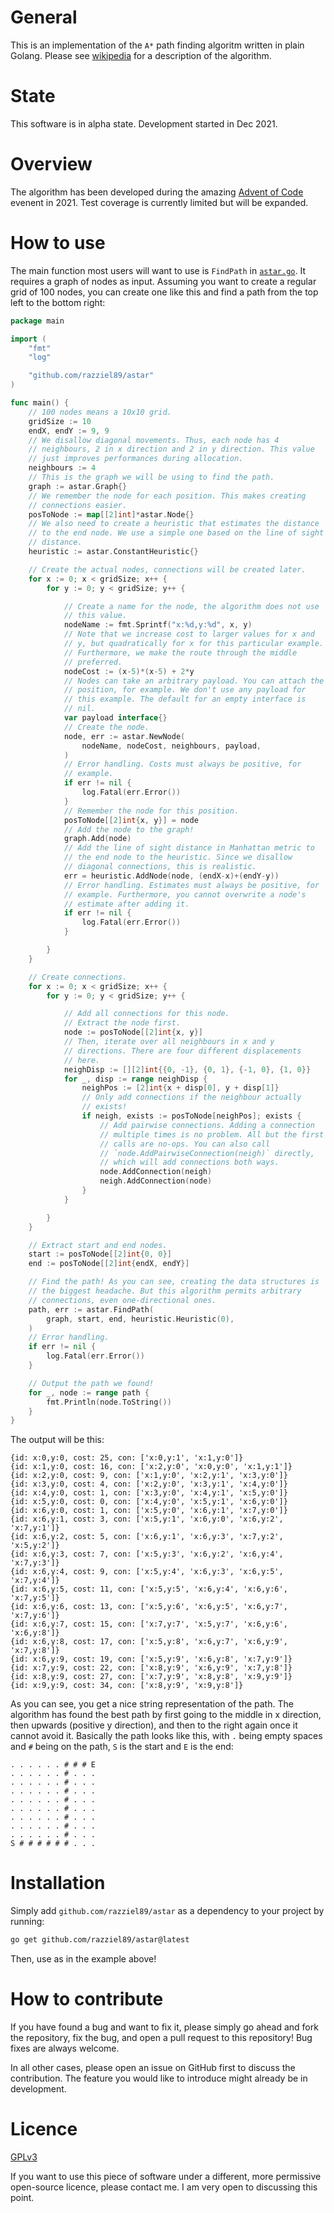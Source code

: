 # General

This is an implementation of the `A*` path finding algoritm written in plain
Golang.
Please see [wikipedia](https://en.wikipedia.org/wiki/A*_search_algorithm) for a
description of the algorithm.

# State

This software is in alpha state.
Development started in Dec 2021.

# Overview

The algorithm has been developed during the amazing [Advent of
Code](https://adventofcode.com) evenent in 2021.
Test coverage is currently limited but will be expanded.

# How to use

The main function most users will want to use is `FindPath` in
[`astar.go`](./astar.go).
It requires a graph of nodes as input.
Assuming you want to create a regular grid of 100 nodes, you can create one like
this and find a path from the top left to the bottom right:

```go
package main

import (
	"fmt"
	"log"

	"github.com/razziel89/astar"
)

func main() {
	// 100 nodes means a 10x10 grid.
	gridSize := 10
	endX, endY := 9, 9
	// We disallow diagonal movements. Thus, each node has 4
	// neighbours, 2 in x direction and 2 in y direction. This value
	// just improves performances during allocation.
	neighbours := 4
	// This is the graph we will be using to find the path.
	graph := astar.Graph{}
	// We remember the node for each position. This makes creating
	// connections easier.
	posToNode := map[[2]int]*astar.Node{}
	// We also need to create a heuristic that estimates the distance
	// to the end node. We use a simple one based on the line of sight
	// distance.
	heuristic := astar.ConstantHeuristic{}

	// Create the actual nodes, connections will be created later.
	for x := 0; x < gridSize; x++ {
		for y := 0; y < gridSize; y++ {

			// Create a name for the node, the algorithm does not use
			// this value.
			nodeName := fmt.Sprintf("x:%d,y:%d", x, y)
			// Note that we increase cost to larger values for x and
			// y, but quadratically for x for this particular example.
			// Furthermore, we make the route through the middle
			// preferred.
			nodeCost := (x-5)*(x-5) + 2*y
			// Nodes can take an arbitrary payload. You can attach the
			// position, for example. We don't use any payload for
			// this example. The default for an empty interface is
			// nil.
			var payload interface{}
			// Create the node.
			node, err := astar.NewNode(
				nodeName, nodeCost, neighbours, payload,
			)
			// Error handling. Costs must always be positive, for
			// example.
			if err != nil {
				log.Fatal(err.Error())
			}
			// Remember the node for this position.
			posToNode[[2]int{x, y}] = node
			// Add the node to the graph!
			graph.Add(node)
			// Add the line of sight distance in Manhattan metric to
			// the end node to the heuristic. Since we disallow
			// diagonal connections, this is realistic.
			err = heuristic.AddNode(node, (endX-x)+(endY-y))
			// Error handling. Estimates must always be positive, for
			// example. Furthermore, you cannot overwrite a node's
			// estimate after adding it.
			if err != nil {
				log.Fatal(err.Error())
			}

		}
	}

	// Create connections.
	for x := 0; x < gridSize; x++ {
		for y := 0; y < gridSize; y++ {

			// Add all connections for this node.
			// Extract the node first.
			node := posToNode[[2]int{x, y}]
			// Then, iterate over all neighbours in x and y
			// directions. There are four different displacements
			// here.
			neighDisp := [][2]int{{0, -1}, {0, 1}, {-1, 0}, {1, 0}}
			for _, disp := range neighDisp {
				neighPos := [2]int{x + disp[0], y + disp[1]}
				// Only add connections if the neighbour actually
				// exists!
				if neigh, exists := posToNode[neighPos]; exists {
					// Add pairwise connections. Adding a connection
					// multiple times is no problem. All but the first
					// calls are no-ops. You can also call
                    // `node.AddPairwiseConnection(neigh)` directly,
                    // which will add connections both ways.
					node.AddConnection(neigh)
					neigh.AddConnection(node)
				}
			}

		}
	}

	// Extract start and end nodes.
	start := posToNode[[2]int{0, 0}]
	end := posToNode[[2]int{endX, endY}]

	// Find the path! As you can see, creating the data structures is
	// the biggest headache. But this algorithm permits arbitrary
	// connections, even one-directional ones.
	path, err := astar.FindPath(
		graph, start, end, heuristic.Heuristic(0),
	)
	// Error handling.
	if err != nil {
		log.Fatal(err.Error())
	}

	// Output the path we found!
	for _, node := range path {
		fmt.Println(node.ToString())
	}
}
```

The output will be this:

```
{id: x:0,y:0, cost: 25, con: ['x:0,y:1', 'x:1,y:0']}
{id: x:1,y:0, cost: 16, con: ['x:2,y:0', 'x:0,y:0', 'x:1,y:1']}
{id: x:2,y:0, cost: 9, con: ['x:1,y:0', 'x:2,y:1', 'x:3,y:0']}
{id: x:3,y:0, cost: 4, con: ['x:2,y:0', 'x:3,y:1', 'x:4,y:0']}
{id: x:4,y:0, cost: 1, con: ['x:3,y:0', 'x:4,y:1', 'x:5,y:0']}
{id: x:5,y:0, cost: 0, con: ['x:4,y:0', 'x:5,y:1', 'x:6,y:0']}
{id: x:6,y:0, cost: 1, con: ['x:5,y:0', 'x:6,y:1', 'x:7,y:0']}
{id: x:6,y:1, cost: 3, con: ['x:5,y:1', 'x:6,y:0', 'x:6,y:2', 'x:7,y:1']}
{id: x:6,y:2, cost: 5, con: ['x:6,y:1', 'x:6,y:3', 'x:7,y:2', 'x:5,y:2']}
{id: x:6,y:3, cost: 7, con: ['x:5,y:3', 'x:6,y:2', 'x:6,y:4', 'x:7,y:3']}
{id: x:6,y:4, cost: 9, con: ['x:5,y:4', 'x:6,y:3', 'x:6,y:5', 'x:7,y:4']}
{id: x:6,y:5, cost: 11, con: ['x:5,y:5', 'x:6,y:4', 'x:6,y:6', 'x:7,y:5']}
{id: x:6,y:6, cost: 13, con: ['x:5,y:6', 'x:6,y:5', 'x:6,y:7', 'x:7,y:6']}
{id: x:6,y:7, cost: 15, con: ['x:7,y:7', 'x:5,y:7', 'x:6,y:6', 'x:6,y:8']}
{id: x:6,y:8, cost: 17, con: ['x:5,y:8', 'x:6,y:7', 'x:6,y:9', 'x:7,y:8']}
{id: x:6,y:9, cost: 19, con: ['x:5,y:9', 'x:6,y:8', 'x:7,y:9']}
{id: x:7,y:9, cost: 22, con: ['x:8,y:9', 'x:6,y:9', 'x:7,y:8']}
{id: x:8,y:9, cost: 27, con: ['x:7,y:9', 'x:8,y:8', 'x:9,y:9']}
{id: x:9,y:9, cost: 34, con: ['x:8,y:9', 'x:9,y:8']}
```

As you can see, you get a nice string representation of the path.
The algorithm has found the best path by first going to the middle in x
direction, then upwards (positive y direction), and then to the right again
once it cannot avoid it.
Basically the path looks like this, with `.` being empty spaces and `#` being on
the path, `S` is the start and `E` is the end:

```
. . . . . . # # # E
. . . . . . # . . .
. . . . . . # . . .
. . . . . . # . . .
. . . . . . # . . .
. . . . . . # . . .
. . . . . . # . . .
. . . . . . # . . .
. . . . . . # . . .
S # # # # # # . . .
```

# Installation

Simply add `github.com/razziel89/astar` as a dependency to your project by
running:
```bash
go get github.com/razziel89/astar@latest
```
Then, use as in the example above!

# How to contribute

If you have found a bug and want to fix it, please simply go ahead and fork the
repository, fix the bug, and open a pull request to this repository!
Bug fixes are always welcome.

In all other cases, please open an issue on GitHub first to discuss the
contribution.
The feature you would like to introduce might already be in development.

# Licence

[GPLv3](./LICENCE)

If you want to use this piece of software under a different, more permissive
open-source licence, please contact me.
I am very open to discussing this point.
